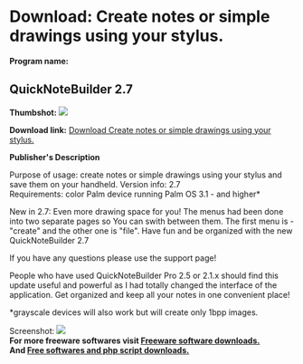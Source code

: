 # Download: Create notes or simple drawings using your stylus.

**Program name:**

## QuickNoteBuilder 2.7

  
**Thumbshot:** ![](http://www.freewarefiles.com/screenshot/abstr_md.gif)   
  
**Download link:** [Download Create notes or simple drawings using your stylus.](http://freesoftwares.boysofts.com/QuickNoteBuilder_program_11319.html)  
  


**Publisher's Description**  
  


Purpose of usage: create notes or simple drawings using your stylus and save them on your handheld. Version info: 2.7  
Requirements: color Palm device running Palm OS 3.1 - and higher*

New in 2.7: Even more drawing space for you! The menus had been done into two separate pages so You can swith between them. The first menu is - "create" and the other one is "file". Have fun and be organized with the new QuickNoteBuilder 2.7

If you have any questions please use the support page!

People who have used QuickNoteBuilder Pro 2.5 or 2.1.x should find this update useful and powerful as I had totally changed the interface of the application. Get organized and keep all your notes in one convenient place!

*grayscale devices will also work but will create only 1bpp images.

  
  
Screenshot: ![](http://www.freewarefiles.com/screenshot/abstr.gif)   
**For more freeware softwares visit [Freeware software downloads.](http://freesoftwares.boysofts.com/)**   
**And [Free softwares and php script downloads.](http://www.boysofts.com/)**
